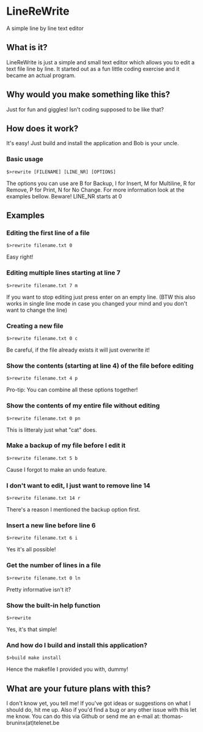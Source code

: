 # LineReWrite
A simple line by line text editor

## What is it?
LineReWrite is just a simple and small text editor which allows you to edit a text file line by line.
It started out as a fun little coding exercise and it became an actual program.

## Why would you make something like this?
Just for fun and giggles! Isn't coding supposed to be like that?

## How does it work?
It's easy! Just build and install the application and Bob is your uncle.

### Basic usage
```
$>rewrite [FILENAME] [LINE_NR] [OPTIONS]
```
The options you can use are B for Backup, I for Insert, M for Multiline, R for Remove, P for Print, N for No Change. For more information look at the examples bellow. Beware! LINE_NR starts at 0

## Examples
### Editing the first line of a file
```
$>rewrite filename.txt 0
```
Easy right!

### Editing multiple lines starting at line 7
```
$>rewrite filename.txt 7 m
```
If you want to stop editing just press enter on an empty line. (BTW this also works in single line mode in case you changed your mind and you don't want to change the line)

### Creating a new file
```
$>rewrite filename.txt 0 c
```
Be careful, if the file already exists it will just overwrite it!

### Show the contents (starting at line 4) of the file before editing
```
$>rewrite filename.txt 4 p
```
Pro-tip: You can combine all these options together!

### Show the contents of my entire file without editing
```
$>rewrite filename.txt 0 pn
```
This is litteraly just what "cat" does.

### Make a backup of my file before I edit it
```
$>rewrite filename.txt 5 b
```
Cause I forgot to make an undo feature.

### I don't want to edit, I just want to remove line 14
```
$>rewrite filename.txt 14 r
```
There's a reason I mentioned the backup option first.

### Insert a new line before line 6
```
$>rewrite filename.txt 6 i
```
Yes it's all possible!

### Get the number of lines in a file
```
$>rewrite filename.txt 0 ln
```
Pretty informative isn't it?

### Show the built-in help function
```
$>rewrite
```
Yes, it's that simple!

### And how do I build and install this application?
```
$>build make install
```
Hence the makefile I provided you with, dummy!

## What are your future plans with this?
I don't know yet, you tell me! If you've got ideas or suggestions on what I should do, hit me up. Also if you'd find a bug or any other issue with this let me know. You can do this via Github or send me an e-mail at: thomas-bruninx(at)telenet.be
